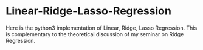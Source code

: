 # Linear-Ridge-Lasso-Regression
Here is the python3 implementation of Linear, Ridge, Lasso Regression. This is complementary to the theoretical discussion of my seminar on Ridge Regression. 
